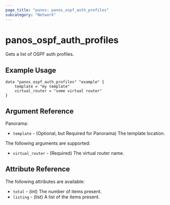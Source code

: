 ```yaml
---
page_title: "panos: panos_ospf_auth_profiles"
subcategory: "Network"
---
```


# panos_ospf_auth_profiles

Gets a list of OSPF auth profiles.


## Example Usage

```hcl
data "panos_ospf_auth_profiles" "example" {
    template = "my template"
    virtual_router = "some virtual router"
}
```


## Argument Reference

Panorama:

* `template` - (Optional, but Required for Panorama) The template location.

The following arguments are supported:

* `virtual_router` - (Required) The virtual router name.


## Attribute Reference

The following attributes are available:

* `total` - (int) The number of items present.
* `listing` - (list) A list of the items present.
